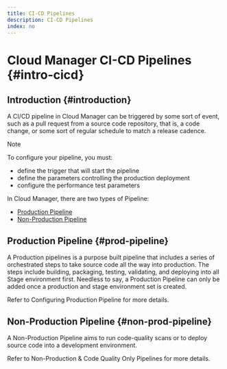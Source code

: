 ```yaml
---
title: CI-CD Pipelines
description: CI-CD Pipelines
index: no
---
```


# Cloud Manager CI-CD Pipelines {#intro-cicd}

## Introduction {#introduction}

A CI/CD pipeline in Cloud Manager can be triggered by some sort of event, such as a pull request from a source code repository, that is, a code change, or some sort of regular schedule to match a release cadence.

>[!NOTE]
>To configure your pipeline, you must:
>* define the trigger that will start the pipeline
>* define the parameters controlling the production deployment
>* configure the performance test parameters

In Cloud Manager, there are two types of Pipeline:

* [Production Pipeline](#prod-pipeline)
* [Non-Production Pipeline](#non-prod-pipeline)

## Production Pipeline {#prod-pipeline}

A Production pipelines is a purpose built pipeline that includes a series of orchestrated steps to take source code all the way into production. The steps include building, packaging, testing, validating, and deploying into all Stage environment first. Needless to say, a Production Pipeline can only be added once a production and stage environment set is created.

Refer to Configuring Production Pipeline for more details.


## Non-Production Pipeline {#non-prod-pipeline}

A Non-Production Pipeline aims to run code-quality scans or to deploy source code into a development environment. 

Refer to Non-Production & Code Quality Only Pipelines for more details.
